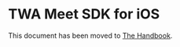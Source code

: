# TWA Meet SDK for iOS

This document has been moved to [The Handbook](https://jitsi.github.io/handbook/docs/dev-guide/dev-guide-ios-sdk).
